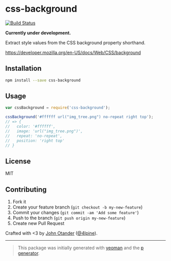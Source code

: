 # css-background

[![Build Status](https://secure.travis-ci.org/johnotander/css-background.png?branch=master)](https://travis-ci.org/johnotander/css-background)

__Currently under development.__

Extract style values from the CSS background property shorthand.

<https://developer.mozilla.org/en-US/docs/Web/CSS/background>

## Installation

```bash
npm install --save css-background
```

## Usage

```javascript
var cssBackground = require('css-background');

cssBackground('#ffffff url("img_tree.png") no-repeat right top');
// => {
//   color: '#ffffff',
//   image: 'url("img_tree.png")',
//   repeat: 'no-repeat',
//   position: 'right top'
// }
```

## License

MIT

## Contributing

1. Fork it
2. Create your feature branch (`git checkout -b my-new-feature`)
3. Commit your changes (`git commit -am 'Add some feature'`)
4. Push to the branch (`git push origin my-new-feature`)
5. Create new Pull Request

Crafted with <3 by [John Otander](http://johnotander.com) ([@4lpine](https://twitter.com/4lpine)).

***

> This package was initially generated with [yeoman](http://yeoman.io) and the [p generator](https://github.com/johnotander/generator-p.git).
